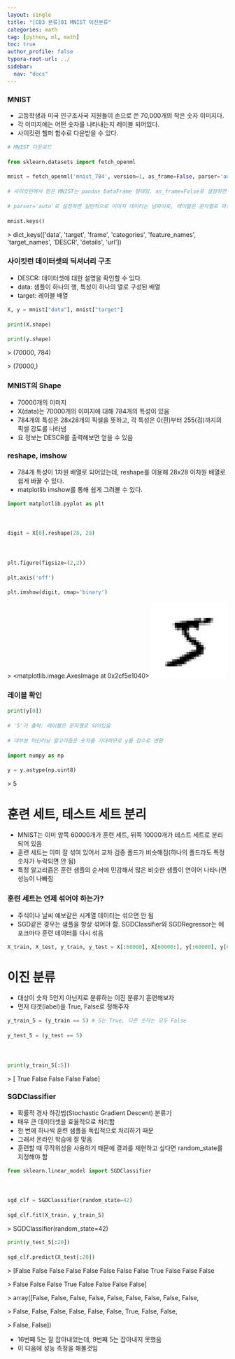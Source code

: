 ```yaml
---
layout: single
title: "[C03 분류]01 MNIST 이진분류"
categories: math
tag: [python, ml, math]
toc: true
author_profile: false
typora-root-url: ../
sidebar:
  nav: "docs"
---
```


### MNIST
- 고등학생과 미국 인구조사국 지원들이 손으로 쓴 70,000개의 작은 숫자 이미지다.
- 각 이미지에는 어떤 숫자를 나타내는지 레이블 되어있다.
- 사이킷런 헬퍼 함수로 다운받을 수 있다.
``` python
# MNIST 다운로드

from sklearn.datasets import fetch_openml

mnist = fetch_openml('mnist_784', version=1, as_frame=False, parser='auto')

# 사이킷런에서 받은 MNIST는 pandas DataFrame 형태임. as_frame=False로 설정하면 numpy array 형태로 받을 수 있음

# parser='auto'로 설정하면 일반적으로 이미지 데이터는 넘파이로, 레이블은 문자열로 파싱됨

mnist.keys()
```

\> dict_keys(['data', 'target', 'frame', 'categories', 'feature_names', 'target_names', 'DESCR', 'details', 'url'])
### 사이킷런 데이터셋의 딕셔너리 구조
- DESCR: 데이터셋에 대한 설명을 확인할 수 있다.
- data: 샘플이 하나의 행, 특성이 하나의 열로 구성된 배열
- target: 레이블 배열
``` python
X, y = mnist["data"], mnist["target"]

print(X.shape)

print(y.shape)
```

\> (70000, 784)

\> (70000,)

### MNIST의 Shape
- 70000개의 이미지
- X(data)는 70000개의 이미지에 대해 784개의 특성이 있음
- 784개의 특성은 28x28개의 픽셀을 뜻하고, 각 특성은 0(흰)부터 255(검)까지의 픽셀 강도를 나타냄
- 요 정보는 DESCR를 출력해보면 얻을 수 있음
### reshape, imshow
- 784개 특성이 1차원 배열로 되어있는데, reshape를 이용해 28x28 이차원 배열로 쉽게 바꿀 수 있다.
- matplotlib imshow를 통해 쉽게 그려볼 수 있다.
``` python
import matplotlib.pyplot as plt



digit = X[0].reshape(28, 28)



plt.figure(figsize=(2,2))

plt.axis('off')

plt.imshow(digit, cmap='binary')
```

\> <matplotlib.image.AxesImage at 0x2cf5e1040>
![](/images/2023-07-09-124438/7_1.png)
### 레이블 확인
``` python
print(y[0])

# '5'가 출력: 레이블은 문자열로 되어있음

# 대부분 머신러닝 알고리즘은 숫자를 기대하므로 y를 정수로 변환

import numpy as np

y = y.astype(np.uint8)
```

\> 5

# 훈련 세트, 테스트 세트 분리
- MNIST는 이미 앞쪽 60000개가 훈련 세트, 뒤쪽 10000개가 테스트 세트로 분리되어 있음
- 훈련 세트는 이미 잘 섞여 있어서 교차 검증 폴드가 비슷해짐(하나의 폴드라도 특정 숫자가 누락되면 안 됨)
- 특정 알고리즘은 훈련 샘플의 순서에 민감해서 많은 비슷한 샘플이 연이어 나타나면 성능이 나빠짐

### 훈련 세트는 언제 섞어야 하는가?
- 주식이나 날씨 예보같은 시계열 데이터는 섞으면 안 됨
- SGD같은 경우는 샘플을 항상 섞어야 함. SGDClassifier와 SGDRegressor는 에포크마다 훈련 데이터를 다시 섞음
``` python
X_train, X_test, y_train, y_test = X[:60000], X[60000:], y[:60000], y[60000:]
```
# 이진 분류
- 대상이 숫자 5인지 아닌지로 분류하는 이진 분류기 훈련해보자
- 먼저 타겟(label)을 True, False로 정해주자
``` python
y_train_5 = (y_train == 5) # 5는 True, 다른 숫자는 모두 False

y_test_5 = (y_test == 5)



print(y_train_5[:5])
```

\> [ True False False False False]

### SGDClassifier
- 확률적 경사 하강법(Stochastic Gradient Descent) 분류기
- 매우 큰 데이터셋을 효율적으로 처리함
- 한 번에 하나씩 훈련 샘플을 독립적으로 처리하기 때문
- 그래서 온라인 학습에 잘 맞음
- 훈련할 때 무작위성을 사용하기 때문에 결과를 재현하고 싶다면 random_state를 지정해야 함
``` python
from sklearn.linear_model import SGDClassifier



sgd_clf = SGDClassifier(random_state=42)

sgd_clf.fit(X_train, y_train_5)
```

\> SGDClassifier(random_state=42)
``` python
print(y_test_5[:20])

sgd_clf.predict(X_test[:20])
```

\> [False False False False False False False False  True False False False

\>  False False False  True False False False False]


\> array([False, False, False, False, False, False, False, False, False,

\>        False, False, False, False, False, False,  True, False, False,

\>        False, False])
- 16번째 5는 잘 잡아내었는데, 9번째 5는 잡아내지 못했음
- 이 다음에 성능 측정을 해볼것임

